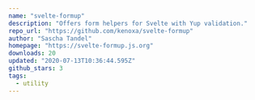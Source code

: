 ```yaml
---
name: "svelte-formup"
description: "Offers form helpers for Svelte with Yup validation."
repo_url: "https://github.com/kenoxa/svelte-formup"
author: "Sascha Tandel"
homepage: "https://svelte-formup.js.org"
downloads: 20
updated: "2020-07-13T10:36:44.595Z"
github_stars: 3
tags: 
  - utility
---
```

